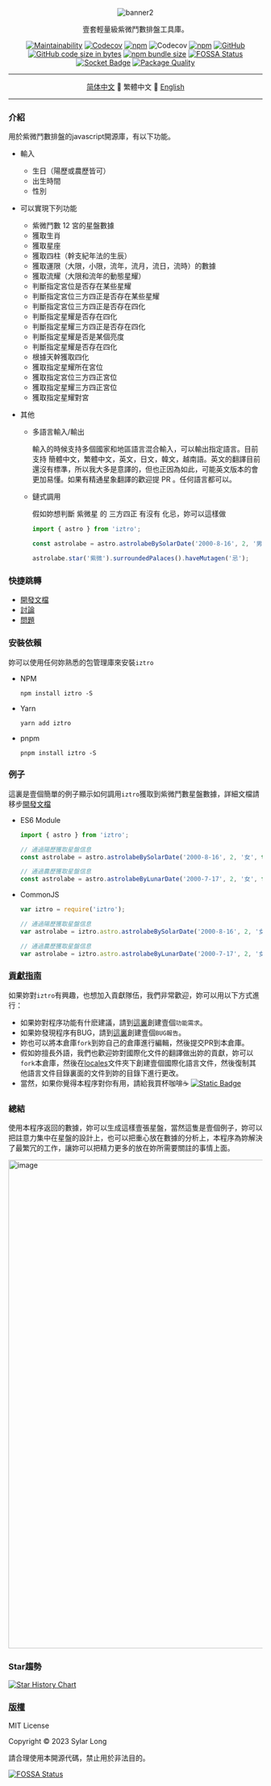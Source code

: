 <div align="center">

![banner2](https://github.com/SylarLong/iztro/assets/6510425/e8457a88-e52e-435e-8f93-e3f375486d70)

壹套輕量級紫微鬥數排盤工具庫。

</div>

<div align="center">

[![Maintainability](https://api.codeclimate.com/v1/badges/b57f0e6e2e8875ce39ae/maintainability)](https://codeclimate.com/github/SylarLong/iztro/maintainability) 
[![Codecov](https://github.com/SylarLong/iztro/actions/workflows/Codecov.yaml/badge.svg)](https://github.com/SylarLong/iztro/actions/workflows/Codecov.yaml) 
[![npm](https://img.shields.io/npm/v/iztro?logo=npm&logoColor=%23CB3837)](https://www.npmjs.com/package/iztro) 
![Codecov](https://img.shields.io/codecov/c/github/SylarLong/iztro?logo=codecov&logoColor=%23F01F7A) 
[![npm](https://img.shields.io/npm/dw/iztro?logo=npm&logoColor=%23CB3837)](https://www.npmjs.com/package/iztro) 
[![GitHub](https://img.shields.io/github/license/sylarlong/iztro)](https://www.npmjs.com/package/iztro) 
[![GitHub code size in bytes](https://img.shields.io/github/languages/code-size/SylarLong/iztro)](https://www.npmjs.com/package/iztro) 
[![npm bundle size](https://img.shields.io/bundlephobia/min/%40sylarlong%2Fastro)](https://www.npmjs.com/package/iztro) 
[![FOSSA Status](https://app.fossa.com/api/projects/git%2Bgithub.com%2FSylarLong%2Fiztro.svg?type=shield)](https://app.fossa.com/projects/git%2Bgithub.com%2FSylarLong%2Fiztro?ref=badge_shield) 
[![Socket Badge](https://socket.dev/api/badge/npm/package/iztro)](https://socket.dev/npm/package/iztro) 
[![Package Quality](https://packagequality.com/shield/iztro.svg)](https://packagequality.com/#?package=iztro) 

</div>

---

<div align="center">

[简体中文](./README.md) 🔸 繁體中文 🔸 [English](./README-en_US.md)

</div>

---

### 介紹

用於紫微鬥數排盤的javascript開源庫，有以下功能。

- 輸入

  - 生日（陽歷或農歷皆可）
  - 出生時間
  - 性別

- 可以實現下列功能

  - 紫微鬥數 12 宮的星盤數據
  - 獲取生肖
  - 獲取星座
  - 獲取四柱（幹支紀年法的生辰）
  - 獲取運限（大限，小限，流年，流月，流日，流時）的數據
  - 獲取流耀（大限和流年的動態星耀）
  - 判斷指定宮位是否存在某些星耀
  - 判斷指定宮位三方四正是否存在某些星耀
  - 判斷指定宮位三方四正是否存在四化
  - 判斷指定星耀是否存在四化
  - 判斷指定星耀三方四正是否存在四化
  - 判斷指定星耀是否是某個亮度
  - 判斷指定星耀是否存在四化
  - 根據天幹獲取四化
  - 獲取指定星耀所在宮位
  - 獲取指定宮位三方四正宮位
  - 獲取指定星耀三方四正宮位
  - 獲取指定星耀對宮

- 其他

  - 多語言輸入/輸出

    輸入的時候支持多個國家和地區語言混合輸入，可以輸出指定語言。目前支持 簡體中文，繁體中文，英文，日文，韓文，越南語。英文的翻譯目前還沒有標準，所以我大多是意譯的，但也正因為如此，可能英文版本的會更加易懂。如果有精通星象翻譯的歡迎提 PR 。任何語言都可以。

  - 鏈式調用

    假如妳想判斷 紫微星 的 三方四正 有沒有 化忌，妳可以這樣做

    ```ts
    import { astro } from 'iztro';

    const astrolabe = astro.astrolabeBySolarDate('2000-8-16', 2, '男', true, 'zh-CN');

    astrolabe.star('紫微').surroundedPalaces().haveMutagen('忌');
    ```

### 快捷跳轉

- [開發文檔](https://docs.iztro.com)
- [討論](https://github.com/SylarLong/iztro/discussions)
- [問題](https://github.com/SylarLong/iztro/issues)

### 安裝依賴

妳可以使用任何妳熟悉的包管理庫來安裝`iztro`

- NPM

  ```
  npm install iztro -S
  ```

- Yarn

  ```
  yarn add iztro
  ```

- pnpm

  ```
  pnpm install iztro -S
  ```

### 例子

這裏是壹個簡單的例子顯示如何調用`iztro`獲取到紫微鬥數星盤數據，詳細文檔請移步[開發文檔](https://docs.iztro.com)

- ES6 Module

  ```ts
  import { astro } from 'iztro';

  // 通過陽歷獲取星盤信息
  const astrolabe = astro.astrolabeBySolarDate('2000-8-16', 2, '女', true, 'zh-CN');

  // 通過農歷獲取星盤信息
  const astrolabe = astro.astrolabeByLunarDate('2000-7-17', 2, '女', false, true, 'zh-CN');
  ```

- CommonJS

  ```ts
  var iztro = require('iztro');

  // 通過陽歷獲取星盤信息
  var astrolabe = iztro.astro.astrolabeBySolarDate('2000-8-16', 2, '女', true, 'zh-CN');

  // 通過農歷獲取星盤信息
  var astrolabe = iztro.astro.astrolabeByLunarDate('2000-7-17', 2, '女', false, true, 'zh-CN');
  ```

### [貢獻指南](https://github.com/SylarLong/iztro/blob/main/CONTRIBUTING.md)

如果妳對`iztro`有興趣，也想加入貢獻隊伍，我們非常歡迎，妳可以用以下方式進行：

- 如果妳對程序功能有什麽建議，請到[這裏](https://github.com/SylarLong/iztro/issues/new?assignees=SylarLong&labels=%E5%8A%9F%E8%83%BD%EF%BD%9Cfeature&projects=&template=new-feature.md&title=%7B%E6%A0%87%E9%A2%98%7D%EF%BD%9C%7Btitle%7D)創建壹個`功能需求`。
- 如果妳發現程序有BUG，請到[這裏](https://github.com/SylarLong/iztro/issues/new?assignees=SylarLong&labels=%E6%BC%8F%E6%B4%9E%EF%BD%9Cbug&projects=&template=bug-report.md&title=%7Bversion%7D%3A%7Bfunction%7D-)創建壹個`BUG報告`。
- 妳也可以將本倉庫`fork`到妳自己的倉庫進行編輯，然後提交PR到本倉庫。
- 假如妳擅長外語，我們也歡迎妳對國際化文件的翻譯做出妳的貢獻，妳可以`fork`本倉庫，然後在[locales](https://github.com/SylarLong/iztro/tree/main/src/i18n/locales)文件夾下創建壹個國際化語言文件，然後復制其他語言文件目錄裏面的文件到妳的目錄下進行更改。
- 當然，如果你覺得本程序對你有用，請給我買杯咖啡☕️ [![Static Badge](https://img.shields.io/badge/PaypalMe-8A2BE2?logo=paypal&link=https%3A%2F%2Fwww.paypal.com%2Fsylarlong)
  ](https://PayPal.Me/sylarlong)

### 總結

使用本程序返回的數據，妳可以生成這樣壹張星盤，當然這隻是壹個例子，妳可以把註意力集中在星盤的設計上，也可以把重心放在數據的分析上，本程序為妳解決了最繁冗的工作，讓妳可以把精力更多的放在妳所需要關註的事情上面。

<img width="966" alt="image" src="https://github.com/SylarLong/react-iztro/assets/6510425/f4335997-fdd8-42e2-bb1a-600942f9b0ba">

### Star趨勢

<a href="https://star-history.com/#sylarlong/iztro&Date">
  <picture>
    <source media="(prefers-color-scheme: dark)" srcset="https://api.star-history.com/svg?repos=sylarlong/iztro&type=Date&theme=dark" />
    <source media="(prefers-color-scheme: light)" srcset="https://api.star-history.com/svg?repos=sylarlong/iztro&type=Date" />
    <img alt="Star History Chart" src="https://api.star-history.com/svg?repos=sylarlong/iztro&type=Date" />
  </picture>
</a>

### [版權](https://github.com/SylarLong/iztro/blob/main/LICENSE)

MIT License

Copyright &copy; 2023 Sylar Long

請合理使用本開源代碼，禁止用於非法目的。

[![FOSSA Status](https://app.fossa.com/api/projects/git%2Bgithub.com%2FSylarLong%2Fiztro.svg?type=large)](https://app.fossa.com/projects/git%2Bgithub.com%2FSylarLong%2Fiztro?ref=badge_large)
